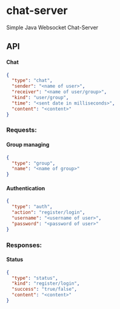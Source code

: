 # chat-server
Simple Java Websocket Chat-Server

## API

#### Chat
```json
{
  "type": "chat",
  "sender": "<name of user>",
  "receiver": "<name of user/group>",
  "kind": "user/group",
  "time": "<sent date in milliseconds>",
  "content": "<content>"
}
```

### Requests:

#### Group managing
```json
{
  "type": "group",
  "name": "<name of group>"
}
```

#### Authentication
```json
{
  "type": "auth",
  "action": "register/login",
  "username": "<username of user>",
  "password": "<password of user>"
}
```

### Responses:

#### Status
```json
{
  "type": "status",
  "kind": "register/login",
  "success": "true/false",
  "content": "<content>"
}
```
